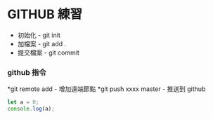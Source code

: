# GITHUB 練習

- 初始化 - git init
- 加檔案 - git add .
- 提交檔案 - git commit

### github 指令

*git remote add - 增加遠端節點
*git push xxxx master - 推送到 github

```javascript
let a = 0;
console.log(a);
```
